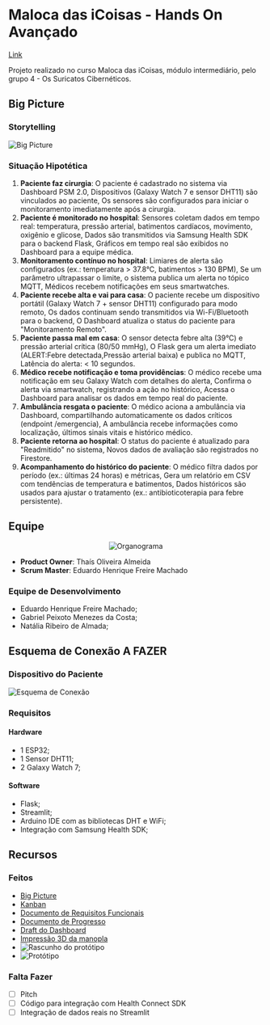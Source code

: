 # Maloca das iCoisas - Hands On Avançado

[Link](https://github.com/gabiel98/gabiel98-maloca-das-icoisas-avancado)

Projeto realizado no curso Maloca das iCoisas, módulo intermediário, pelo grupo 4 - Os Suricatos Cibernéticos.

## Big Picture

### Storytelling

![Big Picture](./big_picture.png)

### Situação Hipotética
1. **Paciente faz cirurgia**: O paciente é cadastrado no sistema via Dashboard PSM 2.0, Dispositivos (Galaxy Watch 7 e sensor DHT11) são vinculados ao paciente, Os sensores são configurados para iniciar o monitoramento imediatamente após a cirurgia.  
2. **Paciente é monitorado no hospital**: Sensores coletam dados em tempo real: temperatura, pressão arterial, batimentos cardíacos, movimento, oxigênio e glicose, Dados são transmitidos via Samsung Health SDK para o backend Flask, Gráficos em tempo real são exibidos no Dashboard para a equipe médica.  
3. **Monitoramento contínuo no hospital**: Limiares de alerta são configurados (ex.: temperatura > 37.8°C, batimentos > 130 BPM), Se um parâmetro ultrapassar o limite, o sistema publica um alerta no tópico MQTT, Médicos recebem notificações em seus smartwatches.  
4. **Paciente recebe alta e vai para casa**: O paciente recebe um dispositivo portátil (Galaxy Watch 7 + sensor DHT11) configurado para modo remoto, Os dados continuam sendo transmitidos via Wi-Fi/Bluetooth para o backend, O Dashboard atualiza o status do paciente para "Monitoramento Remoto".  
5. **Paciente passa mal em casa**: O sensor detecta febre alta (39°C) e pressão arterial crítica (80/50 mmHg), O Flask gera um alerta imediato (ALERT:Febre detectada,Pressão arterial baixa) e publica no MQTT, Latência do alerta: < 10 segundos.
6. **Médico recebe notificação e toma providências**: O médico recebe uma notificação em seu Galaxy Watch com detalhes do alerta, Confirma o alerta via smartwatch, registrando a ação no histórico, Acessa o Dashboard para analisar os dados em tempo real do paciente.  
7. **Ambulância resgata o paciente**: O médico aciona a ambulância via Dashboard, compartilhando automaticamente os dados críticos (endpoint /emergencia), A ambulância recebe informações como localização, últimos sinais vitais e histórico médico.
8. **Paciente retorna ao hospital**: O status do paciente é atualizado para "Readmitido" no sistema, Novos dados de avaliação são registrados no Firestore.  
9. **Acompanhamento do histórico do paciente**: O médico filtra dados por período (ex.: últimas 24 horas) e métricas, Gera um relatório em CSV com tendências de temperatura e batimentos, Dados históricos são usados para ajustar o tratamento (ex.: antibioticoterapia para febre persistente).

 
## Equipe 

<div align="center">

![Organograma](./organograma.svg)

</div>

- **Product Owner**: Thaís Oliveira Almeida
- **Scrum Master**: Eduardo Henrique Freire Machado

### Equipe de Desenvolvimento 

- Eduardo Henrique Freire Machado;
- Gabriel Peixoto Menezes da Costa;
- Natália Ribeiro de Almada;

## Esquema de Conexão A FAZER

### Dispositivo do Paciente
![Esquema de Conexão](./simulacao_paciente.png) 

### Requisitos

#### Hardware

- 1 ESP32;
- 1 Sensor DHT11;
- 2 Galaxy Watch 7;

#### Software

- Flask;
- Streamlit;
- Arduino IDE com as bibliotecas DHT e WiFi;
- Integração com Samsung Health SDK;

## Recursos

### Feitos 
- [Big Picture](https://www.canva.com/design/DAGX9015E_Y/igNJWoiv6dB_DmXLwmla8g/edit?utm_content=DAGX9015E_Y&utm_campaign=designshare&utm_medium=link2&utm_source=sharebutton)
- [Kanban](https://trello.com/invite/b/67f9814a70391e1f77704678/ATTI7b5a3cc73e9dc276db2bb33731acf766C5B92480/hands-on-maloca-avancado)
- [Documento de Requisitos Funcionais](https://docs.google.com/document/d/139STMAsBITp9Wc13MITmVtwTrKqo48Z1CFOeEzPEa9E/edit?usp=sharing)
- [Documento de Progresso](https://docs.google.com/document/d/1bgMEeEQhJlnWOdWcRUyse7d14oNcHCMup1lYqwKh_Mo/edit?usp=sharing)
- [Draft do Dashboard](https://docs.google.com/document/d/1C2ehc7o-pFcvJAB2sn8F75oxu_O5OohuYzn4Uq6_mu0/edit?usp=sharing)
- [Impressão 3D da manopla](https://www.tinkercad.com/things/jRywDCm9EJq-copy-of-manopla-pos-cirurgica-suricates-?sharecode=0sUWq_mmopyBLxGs9N16jS2lAAK12oiFNIAJIxsAgPY)
- ![Rascunho do protótipo](./RascunhoPrototipo3d.jpeg)
- ![Protótipo](./PrototipoFisico.jpeg)




### Falta Fazer

- [ ] Pitch
- [ ] Código para integração com Health Connect SDK
- [ ] Integração de dados reais no Streamlit
